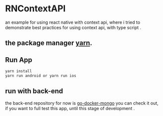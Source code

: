 # RNContextAPI

an example for using react native with context api, where i tried to demonstrate best practices for using context api, with type script .

## the package manager [yarn](https://yarnpkg.com/).


## Run App
```bash
yarn install
yarn run android or yarn run ios
```

## run with back-end 
the back-end repository for now is [go-docker-mongo](https://github.com/majid-cj/go-docker-mongo)
you can check it out, if you want to full test this app, until this stage of development .
